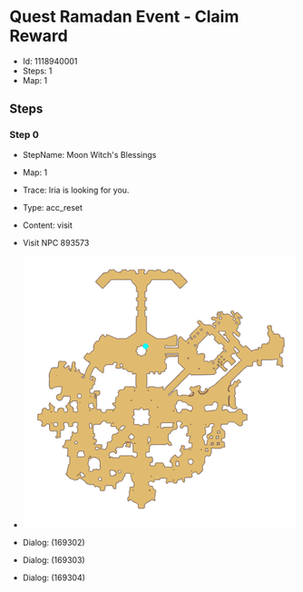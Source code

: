 # Quest Ramadan Event - Claim Reward

- Id: 1118940001
- Steps: 1
- Map: 1

## Steps

### Step 0
- StepName:  Moon Witch's Blessings
- Map:  1
- Trace:  Iria is looking for you.
- Type:  acc_reset
- Content:  visit
- Visit NPC 893573

- ![images/1118940001_0.png](images/1118940001_0.png)
- Dialog: (169302)
- Dialog: (169303)
- Dialog: (169304)


